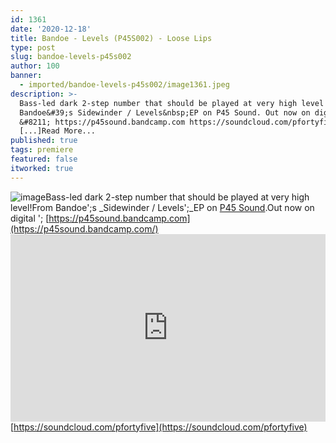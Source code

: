 ```yaml
---
id: 1361
date: '2020-12-18'
title: Bandoe - Levels (P45S002) - Loose Lips
type: post
slug: bandoe-levels-p45s002
author: 100
banner:
  - imported/bandoe-levels-p45s002/image1361.jpeg
description: >-
  Bass-led dark 2-step number that should be played at very high level! From
  Bandoe&#39;s Sidewinder / Levels&nbsp;EP on P45 Sound. Out now on digital
  &#8211; https://p45sound.bandcamp.com https://soundcloud.com/pfortyfive
  [...]Read More...
published: true
tags: premiere
featured: false
itworked: true
---
```

![image](../imported/bandoe-levels-p45s002/image1361.jpeg)Bass-led dark 2-step number that should be played at very high level!From Bandoe';s _Sidewinder / Levels';_EP on [P45 Sound](https://p45sound.bandcamp.com/).Out now on digital '; [https://p45sound.bandcamp.com](https://p45sound.bandcamp.com/)<iframe width='100%' height='300' scrolling='no' frameborder='no' allow='autoplay' src='https://w.soundcloud.com/player/?url=https%3A//api.soundcloud.com/tracks/950208775&color=%23ff5500&auto_play=false&hide_related=false&show_comments=true&show_user=true&show_reposts=false&show_teaser=true'></iframe>[https://soundcloud.com/pfortyfive](https://soundcloud.com/pfortyfive)